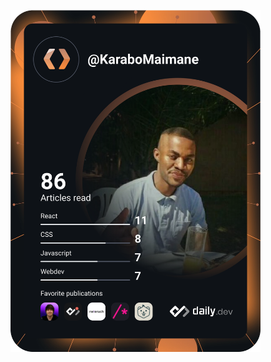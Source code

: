 <a href="https://app.daily.dev/DailyDevTips"><img src="https://github.com/KaraboMaimane/karabomaimane/blob/main/devcard.svg" width="400" alt="Karabo's Dev Card"/></a>
